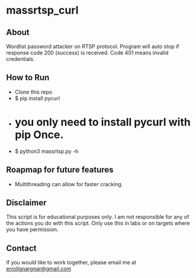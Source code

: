 # massrtsp_curl

## About
Wordlist password attacker on RTSP protocol. Program will auto stop if response code 200 (success) is received. Code 401 means invalid credentials.

## How to Run
- Clone this repo
- $ pip install pycurl
-    # you only need to install pycurl with pip Once.
- $ python3 massrtsp.py -h

## Roapmap for future features
- Multithreading can allow for faster cracking. 

## Disclaimer
This script is for educational purposes only. I am not responsible for any of the actions you do with this script. Only use this in labs or on targets where you have permission. 

## Contact
If you would like to work together, please email me at errollgnargnar@gmail.com
